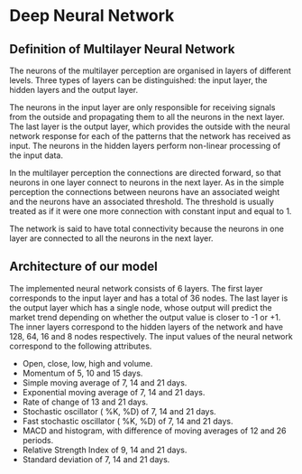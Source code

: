 # Deep Neural Network

## Definition of Multilayer Neural Network

The neurons of the multilayer perception are organised in layers of different levels. Three types of layers can be distinguished: the input layer, the hidden layers and the output layer.

The neurons in the input layer are only responsible for receiving signals from the outside and propagating them to all the neurons in the next layer. The last layer is the output layer, which provides the outside with the neural network response for each of the patterns that the network has received as input. The neurons in the hidden layers perform non-linear processing of the input data.

In the multilayer perception the connections are directed forward, so that neurons in one layer connect to neurons in the next layer. As in the simple perception the connections between neurons have an associated weight and the neurons have an associated threshold. The threshold is usually treated as if it were one more connection with constant input and equal to 1.

The network is said to have total connectivity because the neurons in one layer are connected to all the neurons in the next layer.

## Architecture of our model

The implemented neural network consists of 6 layers. The first layer corresponds to the input layer and has a total of 36 nodes. The last layer is the output layer which has a single node, whose output will predict the market trend depending on whether the output value is closer to -1 or +1. The inner layers correspond to the hidden layers of the network and have 128, 64, 16 and 8 nodes respectively. 
The input values of the neural network correspond to the following attributes.

* Open, close, low, high and volume.
* Momentum of 5, 10 and 15 days.
* Simple moving average of 7, 14 and 21 days.
* Exponential moving average of 7, 14 and 21 days.
* Rate of change of 13 and 21 days.
* Stochastic oscillator ( %K, %D) of 7, 14 and 21 days.
* Fast stochastic oscillator ( %K, %D) of 7, 14 and 21 days.
* MACD and histogram, with difference of moving averages of 12 and 26 periods.
* Relative Strength Index of 9, 14 and 21 days.
* Standard deviation of 7, 14 and 21 days.
